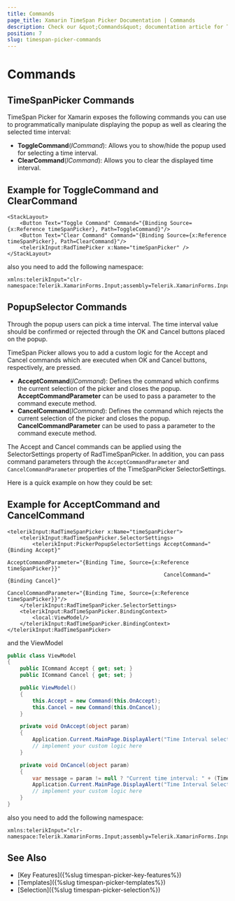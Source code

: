 ```yaml
---
title: Commands
page_title: Xamarin TimeSpan Picker Documentation | Commands
description: Check our &quot;Commands&quot; documentation article for Telerik TimeSpan Picker for Xamarin control.
position: 7
slug: timespan-picker-commands
---
```


# Commands

## TimeSpanPicker Commands

TimeSpan Picker for Xamarin exposes the following commands you can use to programmatically manipulate displaying the popup as well as clearing the selected time interval:

* **ToggleCommand**(*ICommand*): Allows you to show/hide the popup used for selecting a time interval. 
* **ClearCommand**(*ICommand*): Allows you to clear the displayed time interval.

## Example for ToggleCommand and ClearCommand

```XAML
<StackLayout>
	<Button Text="Toggle Command" Command="{Binding Source={x:Reference timeSpanPicker}, Path=ToggleCommand}"/>
	<Button Text="Clear Command" Command="{Binding Source={x:Reference timeSpanPicker}, Path=ClearCommand}"/>
	<telerikInput:RadTimePicker x:Name="timeSpanPicker" />
</StackLayout>
```

also you need to add the following namespace:

```XAML
xmlns:telerikInput="clr-namespace:Telerik.XamarinForms.Input;assembly=Telerik.XamarinForms.Input"
```

## PopupSelector Commands

Through the popup users can pick a time interval. The time interval value should be confirmed or rejected through the OK and Cancel buttons placed on the popup.

TimeSpan Picker allows you to add a custom logic for the Accept and Cancel commands which are executed when OK and Cancel buttons, respectively, are pressed.

* **AcceptCommand**(*ICommand*): Defines the command which confirms the current selection of the picker and closes the popup. **AcceptCommandParameter** can be used to pass a parameter to the command execute method. 
* **CancelCommand**(*ICommand*): Defines the command which rejects the current selection of the picker and closes the popup. **CancelCommandParameter** can be used to pass a parameter to the command execute method.

The Accept and Cancel commands can be applied using the SelectorSettings property of RadTimeSpanPicker. In addition, you can pass command parameters through the `AcceptCommandParameter` and `CancelCommandParameter` properties of the TimeSpanPicker SelectorSettings.

Here is a quick example on how they could be set:

## Example for AcceptCommand and CancelCommand

```XAML
<telerikInput:RadTimeSpanPicker x:Name="timeSpanPicker">
	<telerikInput:RadTimeSpanPicker.SelectorSettings>
		<telerikInput:PickerPopupSelectorSettings AcceptCommand="{Binding Accept}"
												  AcceptCommandParameter="{Binding Time, Source={x:Reference timeSpanPicker}}"
												  CancelCommand="{Binding Cancel}"
												  CancelCommandParameter="{Binding Time, Source={x:Reference timeSpanPicker}}"/>
	</telerikInput:RadTimeSpanPicker.SelectorSettings>
	<telerikInput:RadTimeSpanPicker.BindingContext>
		<local:ViewModel/>
	</telerikInput:RadTimeSpanPicker.BindingContext>
</telerikInput:RadTimeSpanPicker>
```

and the ViewModel

```C#
public class ViewModel
{
    public ICommand Accept { get; set; }
    public ICommand Cancel { get; set; }

    public ViewModel()
    {
        this.Accept = new Command(this.OnAccept);
        this.Cancel = new Command(this.OnCancel);
    }

    private void OnAccept(object param)
    {
        Application.Current.MainPage.DisplayAlert("Time Interval selected", "New time interval: " + (TimeSpan)param, "OK");
        // implement your custom logic here
    }

    private void OnCancel(object param)
    {
        var message = param != null ? "Current time interval: " + (TimeSpan)param : "Currently no time interval is selected";
        Application.Current.MainPage.DisplayAlert("Time Interval Selection Canceled", message, "OK");
        // implement your custom logic here
    }
}
```

also you need to add the following namespace:

```XAML
xmlns:telerikInput="clr-namespace:Telerik.XamarinForms.Input;assembly=Telerik.XamarinForms.Input"
```

## See Also

- [Key Features]({%slug timespan-picker-key-features%})
- [Templates]({%slug timespan-picker-templates%})
- [Selection]({%slug timespan-picker-selection%})